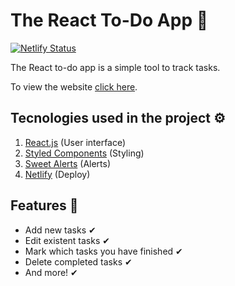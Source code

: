 # The React To-Do App 📃

[![Netlify Status](https://api.netlify.com/api/v1/badges/5cd92e36-0d2b-48c4-b8d7-60ecf49bbaa3/deploy-status)](https://app.netlify.com/sites/mystifying-franklin-482214/deploys)

The React to-do app is a simple tool to track tasks.

To view the website [click here](https://mystifying-franklin-482214.netlify.app/).

## Tecnologies used in the project ⚙

1. [React.js](https://reactjs.org/) (User interface)
2. [Styled Components](https://styled-components.com/) (Styling)
3. [Sweet Alerts](https://sweetalert.js.org/guides/) (Alerts)
4. [Netlify](https://www.netlify.com/) (Deploy)

## Features 📃
- Add new tasks ✔
- Edit existent tasks ✔
- Mark which tasks you have finished ✔
- Delete completed tasks ✔
- And more! ✔
